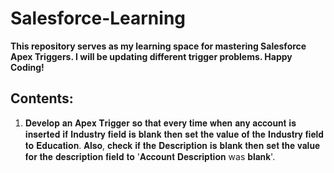 # Salesforce-Learning
**This repository serves as my learning space for mastering Salesforce Apex Triggers. I will be updating different trigger problems.
Happy Coding!**

## Contents:
1. 𝐃𝐞𝐯𝐞𝐥𝐨𝐩 𝐚𝐧 𝐀𝐩𝐞𝐱 𝐓𝐫𝐢𝐠𝐠𝐞𝐫 𝐬𝐨 𝐭𝐡𝐚𝐭 𝐞𝐯𝐞𝐫𝐲 𝐭𝐢𝐦𝐞 𝐰𝐡𝐞𝐧 𝐚𝐧𝐲 𝐚𝐜𝐜𝐨𝐮𝐧𝐭 𝐢𝐬 𝐢𝐧𝐬𝐞𝐫𝐭𝐞𝐝 𝐢𝐟 𝐈𝐧𝐝𝐮𝐬𝐭𝐫𝐲 𝐟𝐢𝐞𝐥𝐝 𝐢𝐬 𝐛𝐥𝐚𝐧𝐤 𝐭𝐡𝐞𝐧 𝐬𝐞𝐭 𝐭𝐡𝐞 𝐯𝐚𝐥𝐮𝐞 𝐨𝐟 𝐭𝐡𝐞 𝐈𝐧𝐝𝐮𝐬𝐭𝐫𝐲 𝐟𝐢𝐞𝐥𝐝 𝐭𝐨 𝐄𝐝𝐮𝐜𝐚𝐭𝐢𝐨𝐧. 𝐀𝐥𝐬𝐨, 𝐜𝐡𝐞𝐜𝐤 𝐢𝐟 𝐭𝐡𝐞 𝐃𝐞𝐬𝐜𝐫𝐢𝐩𝐭𝐢𝐨𝐧 𝐢𝐬 𝐛𝐥𝐚𝐧𝐤 𝐭𝐡𝐞𝐧 𝐬𝐞𝐭 𝐭𝐡𝐞 𝐯𝐚𝐥𝐮𝐞 𝐟𝐨𝐫 𝐭𝐡𝐞 𝐝𝐞𝐬𝐜𝐫𝐢𝐩𝐭𝐢𝐨𝐧 𝐟𝐢𝐞𝐥𝐝 𝐭𝐨 '𝐀𝐜𝐜𝐨𝐮𝐧𝐭 𝐃𝐞𝐬𝐜𝐫𝐢𝐩𝐭𝐢𝐨𝐧 was 𝐛𝐥𝐚𝐧𝐤'.
